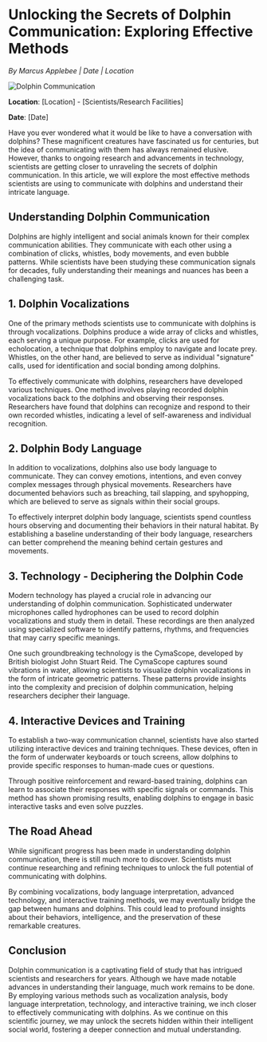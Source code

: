 # Unlocking the Secrets of Dolphin Communication: Exploring Effective Methods

*By Marcus Applebee | Date | Location*

![Dolphin Communication](image_url)

**Location**: [Location] - [Scientists/Research Facilities]

**Date**: [Date]

Have you ever wondered what it would be like to have a conversation with dolphins? These magnificent creatures have fascinated us for centuries, but the idea of communicating with them has always remained elusive. However, thanks to ongoing research and advancements in technology, scientists are getting closer to unraveling the secrets of dolphin communication. In this article, we will explore the most effective methods scientists are using to communicate with dolphins and understand their intricate language.

## Understanding Dolphin Communication

Dolphins are highly intelligent and social animals known for their complex communication abilities. They communicate with each other using a combination of clicks, whistles, body movements, and even bubble patterns. While scientists have been studying these communication signals for decades, fully understanding their meanings and nuances has been a challenging task.

## 1. Dolphin Vocalizations

One of the primary methods scientists use to communicate with dolphins is through vocalizations. Dolphins produce a wide array of clicks and whistles, each serving a unique purpose. For example, clicks are used for echolocation, a technique that dolphins employ to navigate and locate prey. Whistles, on the other hand, are believed to serve as individual "signature" calls, used for identification and social bonding among dolphins.

To effectively communicate with dolphins, researchers have developed various techniques. One method involves playing recorded dolphin vocalizations back to the dolphins and observing their responses. Researchers have found that dolphins can recognize and respond to their own recorded whistles, indicating a level of self-awareness and individual recognition.

## 2. Dolphin Body Language

In addition to vocalizations, dolphins also use body language to communicate. They can convey emotions, intentions, and even convey complex messages through physical movements. Researchers have documented behaviors such as breaching, tail slapping, and spyhopping, which are believed to serve as signals within their social groups.

To effectively interpret dolphin body language, scientists spend countless hours observing and documenting their behaviors in their natural habitat. By establishing a baseline understanding of their body language, researchers can better comprehend the meaning behind certain gestures and movements.

## 3. Technology - Deciphering the Dolphin Code

Modern technology has played a crucial role in advancing our understanding of dolphin communication. Sophisticated underwater microphones called hydrophones can be used to record dolphin vocalizations and study them in detail. These recordings are then analyzed using specialized software to identify patterns, rhythms, and frequencies that may carry specific meanings.

One such groundbreaking technology is the CymaScope, developed by British biologist John Stuart Reid. The CymaScope captures sound vibrations in water, allowing scientists to visualize dolphin vocalizations in the form of intricate geometric patterns. These patterns provide insights into the complexity and precision of dolphin communication, helping researchers decipher their language.

## 4. Interactive Devices and Training

To establish a two-way communication channel, scientists have also started utilizing interactive devices and training techniques. These devices, often in the form of underwater keyboards or touch screens, allow dolphins to provide specific responses to human-made cues or questions.

Through positive reinforcement and reward-based training, dolphins can learn to associate their responses with specific signals or commands. This method has shown promising results, enabling dolphins to engage in basic interactive tasks and even solve puzzles.

## The Road Ahead

While significant progress has been made in understanding dolphin communication, there is still much more to discover. Scientists must continue researching and refining techniques to unlock the full potential of communicating with dolphins.

By combining vocalizations, body language interpretation, advanced technology, and interactive training methods, we may eventually bridge the gap between humans and dolphins. This could lead to profound insights about their behaviors, intelligence, and the preservation of these remarkable creatures.

## Conclusion

Dolphin communication is a captivating field of study that has intrigued scientists and researchers for years. Although we have made notable advances in understanding their language, much work remains to be done. By employing various methods such as vocalization analysis, body language interpretation, technology, and interactive training, we inch closer to effectively communicating with dolphins. As we continue on this scientific journey, we may unlock the secrets hidden within their intelligent social world, fostering a deeper connection and mutual understanding.